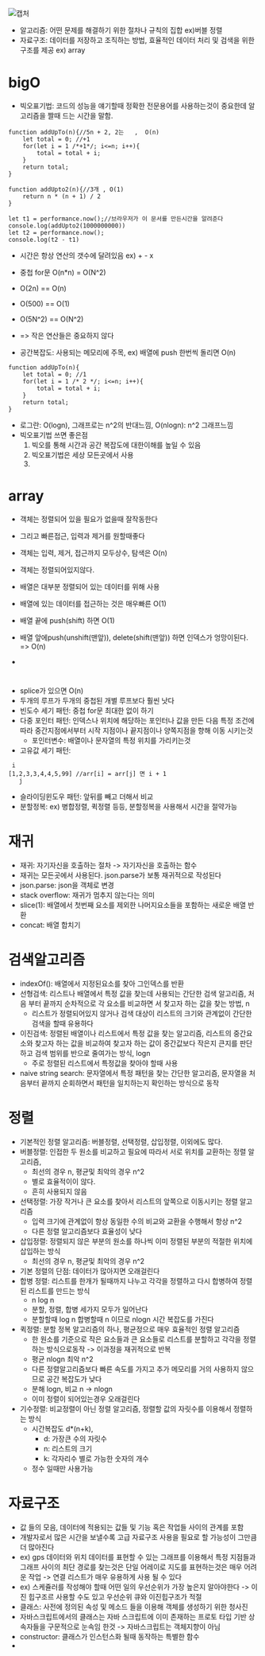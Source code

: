 ![캡처](https://user-images.githubusercontent.com/58182106/226663734-f1c15966-be00-4c87-b9b2-801d50e0588a.PNG)


* 알고리즘: 어떤 문제를 해결하기 위한 절차나 규칙의 집합 ex)버블 정렬
* 자료구조: 데이터를 저장하고 조직하는 방법, 효율적인 데이터 처리 및 검색을 위한 구조를 제공 ex) array
# bigO

* 빅오표기법: 코드의 성능을 얘기할때 정확한 전문용어를 사용하는것이 중요한데 알고리즘을 짤때 드는 시간을 말함.  

```
function addUpTo(n){//5n + 2, 2는   ,  O(n)
    let total = 0; //+1
    for(let i = 1 /*+1*/; i<=n; i++){  
        total = total + i;
    }
    return total;
}

function addUpto2(n){//3개 , O(1)
    return n * (n + 1) / 2 
}
```
```
let t1 = performance.now();//브라우저가 이 문서를 만든시간을 알려준다
console.log(addUpto2(1000000000))
let t2 = performance.now();
console.log(t2 - t1)
```
* 시간은 항상 연산의 갯수에 달려있음 ex) + - x

* 중첩 for문 O(n*n) = O(N^2)
* O(2n) == O(n)
* O(500) == O(1)
* O(5N^2) == O(N^2)
* => 작은 연산들은 중요하지 않다

* 공간복잡도: 사용되는 메모리에 주목,  ex) 배열에 push 한번씩 돌리면 O(n)
```
function addUpTo(n){
    let total = 0; //1
    for(let i = 1 /* 2 */; i<=n; i++){  
        total = total + i;
    }
    return total;
}
``` 
* 로그란: O(logn), 그래프로는 n^2의 반대느낌, O(nlogn): n^2 그래프느낌
* 빅오표기법 쓰면 좋은점
  1. 빅오를 통해 시간과 공간 복잡도에 대한이해를 높일 수 있음
  2. 빅오표기법은 세상 모든곳에서 사용
  3. 
# array
* 객체는 정렬되어 있을 필요가 없을때 잘작동한다
* 그리고 빠른접근, 입력과 제거를 원할때좋다
* 객체는 입력, 제거, 접근까지 모두상수, 탐색은 O(n)
* 객체는 정렬되어있지않다.

* 배열은 대부분 정렬되어 있는 데이터를 위해 사용
* 배열에 있는 데이터를 접근하는 것은 매우빠른 O(1)
* 배열 끝에 push(shift) 하면 O(1)
* 배열 앞에push(unshift(맨앞)), delete(shift(맨앞)) 하면 인덱스가 엉망이된다. => O(n)
* 

#
* splice가 있으면 O(n)
* 두개의 루프가 두개의 중첩된 개별 루프보다 훨씬 낫다
* 빈도수 세기 패턴: 중첩 for문 최대한 없이 하기
* 다중 포인터 패턴: 인덱스나 위치에 해당하는 포인터나 값을 만든 다음 특정 조건에 따라 중간지점에서부터 시작 지점이나 끝지점이나 양쪽지점을 향해 이동 시키는것
  * 포인터변수: 배열이나 문자열의 특정 위치를 가리키는것
* 고유값 세기 패턴: 
```
 i
[1,2,3,3,4,4,5,99] //arr[i] = arr[j] 면 i + 1
   j
```
* 슬라이딩윈도우 패턴: 앞뒤를 빼고 더해서 비교
* 분할정복: ex) 병합정렬, 퀵정렬 등등, 분할정복을 사용해서 시간을 절약가능

# 재귀
* 재귀: 자기자신을 호출하는 절차 -> 자기자신을 호출하는 함수
* 재귀는 모든곳에서 사용된다. json.parse가 보통 재귀적으로 작성된다
* json.parse: json을 객체로 변경
* stack overflow: 재귀가 멈추지 않는다는 의미
* slice(1): 배열에서 첫번째 요소를 제외한 나머지요소들을 포함하는 새로운 배열 반환
* concat: 배열 합치기
  

# 검색알고리즘
* indexOf(): 배열에서 지정된요소를 찾아 그인덱스를 반환
* 선형검색: 리스트나 배열에서 특정 값을 찾는데 사용되는 간단한 검색 알고리즘, 처음 부터 끝까지 순차적으로 각 요소를 비교하면 서 찾고자 하는 값을 찾는 방법, n
  * 리스트가 정렬되어있지 않거나 검색 대상이 리스트의 크기와 관계없이 간단한 검색을 할때 유용하다
* 이진검색: 정렬된 배열이나 리스트에서 특정 값을 찾는 알고리즘, 리스트의 중간요소와 찾고자 하는 값을 비교하여 찾고자 하는 값이 중간값보다 작은지 큰지를 판단하고 검색 범위를 반으로 줄여가는 방식, logn
  * 주로 정렬된 리스트에서 특정값을 찾아야 할때 사용
* naive string search: 문자열에서 특정 패턴을 찾는 간단한 알고리즘, 문자열을 처음부터 끝까지 순회하면서 패턴을 일치하는지 확인하는 방식으로 동작

# 정렬
* 기본적인 정렬 알고리즘: 버블정렬, 선택정렬, 삽입정렬, 이외에도 많다.
* 버블정렬: 인접한 두 원소를 비교하고 필요에 따라서 서로 위치를 교환하는 정렬 알고리즘,
  * 최선의 경우 n, 평균및 최악의 경우 n^2
  * 별로 효율적이이 않다. 
  * 흔히 사용되지 않음
* 선택정렬: 가장 작거나 큰 요소를 찾아서 리스트의 앞쪽으로 이동시키는 정렬 알고리즘
  * 입력 크기에 관계없이 항상 동일한 수의 비교와 교환을 수행해서 항상 n^2
  * 다른 정렬 알고리즘보다 효율성이 낮다
* 삽입정렬: 정렬되지 않은 부분의 원소를 하나씩 이미 정렬된 부분의 적절한 위치에 삽입하는 방식
  * 최선의 경우 n, 평균및 최악의 경우 n^2
* 기본 정렬의 단점: 데이터가 많아지면 오래걸린다
* 합병 정렬: 리스트를 한개가 될때까지 나누고 각각을 정렬하고 다시 합병하여 정렬된 리스트를 만드는 방식
  * n log n
  * 분할, 정렬, 합병 세가지 모두가 일어난다
  * 분할할때 log n 합병할때 n 이므로 nlogn 시간 복잡도를 가진다
* 퀵정렬: 분할 정복 알고리즘의 하나, 평균정으로 매우 효율적인 정렬 알고리즘
  * 한 원소를 기준으로 작은 요소들과 큰 요소들로 리스트를 분할하고 각각을 정렬하는 방식으로동작 -> 이과정을 재귀적으로 반복
  * 평균 nlogn 최악 n^2
  * 다른 정렬알고리즘보다 빠른 속도를 가지고 추가 메모리를 거의 사용하지 않으므로 공간 복잡도가 낮다
  * 분해 logn, 비교 n -> nlogn
  * 이미 정렬이 되어있는경우 오래걸린다
* 기수정렬: 비교정렬이 아닌 정렬 알고리즘, 정렬할 값의 자릿수를 이용해서 정렬하는 방식
  * 시간복잡도 d*(n+k), 
    * d: 가장큰 수의 자릿수
    * n: 리스트의 크기
    * k: 각자리수 별로 가능한 숫자의 개수
  * 정수 일때만 사용가능

# 자료구조
* 값 들의 모음, 데이터에 적용되는 값들 및 기능 혹은 작업들 사이의 관계를 포함 
* 개발자로서 많은 시간을 보낼수록 고급 자료구조 사용을 필요로 할 가능성이 그만큼 더 많아진다
* ex) gps 데이터와 위치 데이터를 표현할 수 있는 그래프를 이용해서 특정 지점들과 그래프 사이의 최단 경로를 찾는것은 단일 어레이로 지도를 표현하는것은 매우 어려운 작업 -> 연결 리스트가 매우 유용하게 사용 될 수 있다
* ex) 스케쥴러를 작성해야 할때 어떤 일의 우선순위가 가장 높은지 알아야한다 -> 이진 힙구조르 사용할 수도 있고 우선순위 큐와 이진힙구조가 적절
* 클래스: 사전에 정의된 속성 및 메소드 들을 이용해 객체를 생성하기 위한 청사진
* 자바스크립트에서의 클래스는 자바 스크립트에 이미 존재하는 프로토 타입 기반 상속자들을 구문적으로 눈속임 한것 -> 자바스크립트는 객체지향이 아님
* constructor: 클래스가 인스턴스화 될때 동작하는 특별한 함수
* 